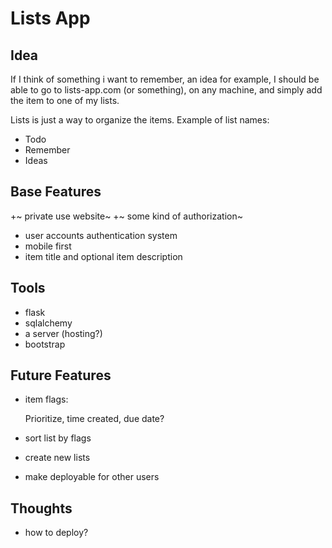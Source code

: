 # Lists App

## Idea

If I think of something i want to remember, an idea for example, I should be able to go to lists-app.com (or something), on any machine, and simply add the item to one of my lists.

Lists is just a way to organize the items. Example of list names: 
+ Todo
+ Remember
+ Ideas

## Base Features

+~ private use website~
+~ some kind of authorization~
+ user accounts authentication system
+ mobile first
+ item title and optional item description

## Tools

+ flask
+ sqlalchemy
+ a server (hosting?)
+ bootstrap

## Future Features

+ item flags:

    Prioritize, time created, due date?

+ sort list by flags
+ create new lists
+ make deployable for other users

## Thoughts

+ how to deploy?
